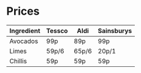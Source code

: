 # Prices

|Ingredient | Tessco | Aldi | Sainsburys |
|---|---|---|---|
| Avocados | 99p | 89p | 99p |
| Limes | 59p/6 | 65p/6 | 20p/1 |
| Chillis | 59p | 59p | 59p |
